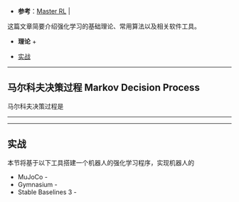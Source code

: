 + **参考**：[Master RL](https://gibberblot.github.io/rl-notes/index.html) | 

这篇文章简要介绍强化学习的基础理论、常用算法以及相关软件工具。

+ **理论**
	+ 

+ [实战](#实战)

---
## 马尔科夫决策过程 Markov Decision Process

马尔科夫决策过程是



---







---
## 实战

本节将基于以下工具搭建一个机器人的强化学习程序，实现机器人的

+ MuJoCo - 
+ Gymnasium - 
+ Stable Baselines 3 - 
